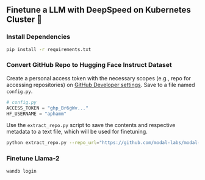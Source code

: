 ## Finetune a LLM with DeepSpeed on Kubernetes Cluster 🚀

### Install Dependencies

```bash
pip install -r requirements.txt
```

### Convert GitHub Repo to Hugging Face Instruct Dataset

Create a personal access token with the necessary scopes (e.g., repo for accessing repositories) on [GitHub Developer settings](https://github.com/settings/tokens). Save to a file named `config.py`. 

```python
# config.py
ACCESS_TOKEN = "ghp_Br6gWv..."
HF_USERNAME = "aphamm"
```

Use the `extract_repo.py` script to save the contents and respective metadata to a text file, which will be used for finetuning.

```bash
python extract_repo.py --repo_url="https://github.com/modal-labs/modal-client" --create=True
```

### Finetune Llama-2 

```bash
wandb login
```